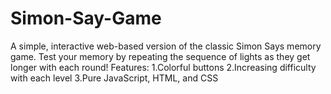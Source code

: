# Simon-Say-Game
A simple, interactive web-based version of the classic Simon Says memory game. Test your memory by repeating the sequence of lights as they get longer with each round!  Features:  1.Colorful buttons 2.Increasing difficulty with each level  3.Pure JavaScript, HTML, and CSS
